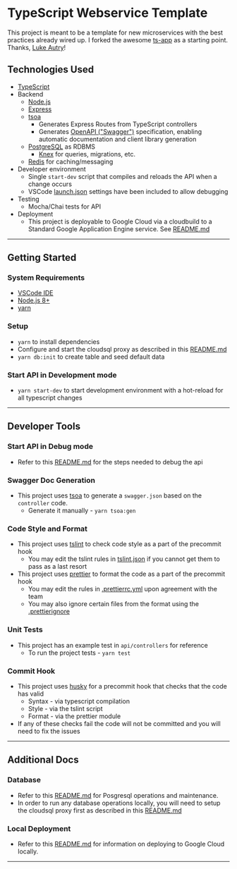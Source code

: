 # TypeScript Webservice Template

This project is meant to be a template for new microservices with the best practices already wired up. 
I forked the awesome [ts-app](https://github.com/lukeautry/ts-app) as a starting point. Thanks, [Luke Autry](https://github.com/lukeautry)!


## Technologies Used
- [TypeScript](http://www.typescriptlang.org/)
- Backend
    - [Node.js](https://nodejs.org)
    - [Express](https://expressjs.com/)
    - [tsoa](https://github.com/lukeautry/tsoa)
        - Generates Express Routes from TypeScript controllers
        - Generates [OpenAPI ("Swagger")](https://swagger.io/docs/specification/about) specification, enabling automatic documentation and client library generation
    - [PostgreSQL](https://www.postgresql.org/) as RDBMS
        - [Knex](http://knexjs.org) for queries, migrations, etc.
    - [Redis](https://redis.io/) for caching/messaging
- Developer environment
    - Single `start-dev` script that compiles and reloads the API when a change occurs
    - VSCode [launch.json](./.vscode/launch.json) settings have been included to allow debugging
- Testing
    - Mocha/Chai tests for API
- Deployment
    - This project is deployable to Google Cloud via a cloudbuild to a Standard Google Application Engine service. See [README.md](deploy/README.md)    

---    

## Getting Started

### System Requirements
- [VSCode IDE](https://code.visualstudio.com/)
- [Node.js 8+](https://nodejs.org/en/download/)
- [yarn](https://yarnpkg.com/en)

### Setup
- `yarn` to install dependencies
- Configure and start the cloudsql proxy as described in this [README.md](cloudsql/README.md)
- `yarn db:init` to create table and seed default data

### Start API in Development mode
- `yarn start-dev` to start development environment with a hot-reload for all typescript changes

---

## Developer Tools

### Start API in Debug mode
 - Refer to this [README.md](.vscode/README.md) for the steps needed to debug the api

### Swagger Doc Generation
- This project uses [tsoa](https://github.com/lukeautry/tsoa) to generate a `swagger.json` based on the `controller` code.
    - Generate it manually - `yarn tsoa:gen`

### Code Style and Format
- This project uses [tslint](https://github.com/palantir/tslint) to check code style as a part of the precommit hook
    - You may edit the tslint rules in [tslint.json](tslint.json) if you cannot get them to pass as a last resort
- This project uses [prettier](https://prettier.io/) to format the code as a part of the precommit hook
    - You may edit the rules in [.prettierrc.yml](.prettierrc.yml) upon agreement with the team
    - You may also ignore certain files from the format using the [.prettierignore](.prettierignore)   

### Unit Tests
- This project has an example test in `api/controllers` for reference
    - To run the project tests - `yarn test`

### Commit Hook
- This project uses [husky]() for a precommit hook that checks that the code has valid
    - Syntax - via typescript compilation
    - Style - via the tslint script
    - Format - via the prettier module
- If any of these checks fail the code will not be committed and you will need to fix the issues


---

## Additional Docs

### Database
 - Refer to this [README.md](database/README.md) for Posgresql operations and maintenance.
 - In order to run any database operations locally, you will need to setup the cloudsql proxy first as described in this [README.md](cloudsql/README.md)

### Local Deployment
 - Refer to this [README.md](deploy/README.md) for information on deploying to Google Cloud locally.

---